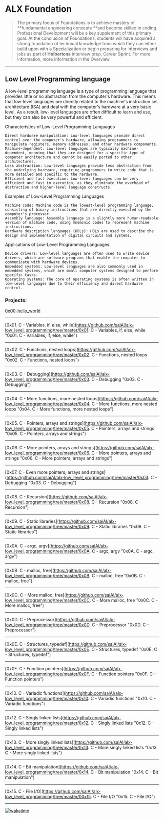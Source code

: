 # ALX Foundation 
> The primary focus of Foundations is to achieve mastery of **fundamental engineering concepts **and become skilled in coding. Professional Development will be a key supplement of this primary goal. At the conclusion of Foundations, students will have acquired a strong foundation of technical knowledge from which they can either build upon with a Specialization or begin preparing for interviews and jobs as part of **Holbertons** interview prep, Career Sprint. For more information, more information in the Overview

------------

## Low Level Programming language

A low-level programming language is a type of programming language that provides little or no abstraction from the computer's hardware. This means that low-level languages are directly related to the machine's instruction set architecture (ISA) and deal with the computer's hardware at a very basic level. As a result, low-level languages are often difficult to learn and use, but they can also be very powerful and efficient.

Characteristics of Low-Level Programming Languages

    Direct hardware manipulation: Low-level languages provide direct control over the computer's hardware, allowing programmers to manipulate registers, memory addresses, and other hardware components.
    Machine-dependent: Low-level languages are typically machine-dependent, meaning that they are designed for a specific type of computer architecture and cannot be easily ported to other architectures.
    Less abstraction: Low-level languages provide less abstraction from the underlying hardware, requiring programmers to write code that is more detailed and specific to the hardware.
    Efficient and fast execution: Low-level languages can be very efficient and fast in execution, as they eliminate the overhead of abstraction and higher-level language constructs.

Examples of Low-Level Programming Languages

    Machine code: Machine code is the lowest-level programming language, consisting of binary instructions that are directly executed by the computer's processor.
    Assembly language: Assembly language is a slightly more human-readable version of machine code, using mnemonic codes to represent machine instructions.
    Hardware description languages (HDLs): HDLs are used to describe the design and implementation of digital circuits and systems.

Applications of Low-Level Programming Languages

    Device drivers: Low-level languages are often used to write device drivers, which are software programs that enable the computer to communicate with hardware devices.
    Embedded systems: Low-level languages are also commonly used in embedded systems, which are small computer systems designed to perform specific tasks.
    Operating systems: The core of operating systems is often written in low-level languages due to their efficiency and direct hardware control.


### Projects:


[0x00-hello_world](https://github.com/saiAl/alx-low_level_programming/tree/master/0x00-hello_world "0x00-hello_world")

------------

[0x01. C - Variables, if, else, while](https://github.com/saiAl/alx-low_level_programming/tree/master/0x01. C - Variables, if, else, while "0x01. C - Variables, if, else, while")

------------

[0x02. C - Functions, nested loops](https://github.com/saiAl/alx-low_level_programming/tree/master/0x02. C - Functions, nested loops "0x02. C - Functions, nested loops")

------------

[0x03. C - Debugging](https://github.com/saiAl/alx-low_level_programming/tree/master/0x03. C - Debugging "0x03. C - Debugging")

------------

[0x04. C - More functions, more nested loops](https://github.com/saiAl/alx-low_level_programming/tree/master/0x04. C - More functions, more nested loops "0x04. C - More functions, more nested loops")

------------

[0x05. C - Pointers, arrays and strings](https://github.com/saiAl/alx-low_level_programming/tree/master/0x05. C - Pointers, arrays and strings "0x05. C - Pointers, arrays and strings")

------------

[0x06. C - More pointers, arrays and strings](https://github.com/saiAl/alx-low_level_programming/tree/master/0x06. C - More pointers, arrays and strings "0x06. C - More pointers, arrays and strings")

------------

[0x07. C - Even more pointers, arrays and strings](https://github.com/saiAl/alx-low_level_programming/tree/master/0x03. C - Debugging "0x03. C - Debugging")

------------

[0x08. C - Recursion](https://github.com/saiAl/alx-low_level_programming/tree/master/0x08. C - Recursion "0x08. C - Recursion")

------------

[0x09. C - Static libraries](https://github.com/saiAl/alx-low_level_programming/tree/master/0x09. C - Static libraries "0x09. C - Static libraries")

------------

[0x0A. C - argc, argv](https://github.com/saiAl/alx-low_level_programming/tree/master/0x0A. C - argc, argv "0x0A. C - argc, argv")

------------

[0x0B. C - malloc, free](https://github.com/saiAl/alx-low_level_programming/tree/master/0x0B. C - malloc, free "0x0B. C - malloc, free")

------------

[0x0C. C - More malloc, free](https://github.com/saiAl/alx-low_level_programming/tree/master/0x0C. C - More malloc, free "0x0C. C - More malloc, free")

------------

[0x0D. C - Preprocessor](https://github.com/saiAl/alx-low_level_programming/tree/master/0x0D. C - Preprocessor "0x0D. C - Preprocessor")

------------

[0x0E. C - Structures, typedef](https://github.com/saiAl/alx-low_level_programming/tree/master/0x0E. C - Structures, typedef "0x0E. C - Structures, typedef")

------------

[0x0F. C - Function pointers](https://github.com/saiAl/alx-low_level_programming/tree/master/0x0F. C - Function pointers "0x0F. C - Function pointers")

------------

[0x10. C - Variadic functions](https://github.com/saiAl/alx-low_level_programming/tree/master/0x10. C - Variadic functions "0x10. C - Variadic functions")

------------

[0x12. C - Singly linked lists](https://github.com/saiAl/alx-low_level_programming/tree/master/0x12. C - Singly linked lists "0x12. C - Singly linked lists")

------------

[0x13. C - More singly linked lists](https://github.com/saiAl/alx-low_level_programming/tree/master/0x13. C - More singly linked lists "0x13. C - More singly linked lists")

------------

[0x14. C - Bit manipulation](https://github.com/saiAl/alx-low_level_programming/tree/master/0x14. C - Bit manipulation "0x14. C - Bit manipulation")

------------

[0x15. C - File I/O](https://github.com/saiAl/alx-low_level_programming/tree/master/00x15. C - File I/O "0x15. C - File I/O")


------------

[![wakatime](https://wakatime.com/badge/user/59048c4b-ad96-4248-a7c2-cd3ce70ad0ce/project/eeaeb35e-4d73-4c46-bf95-59b0bc9244d1.svg)](https://wakatime.com/badge/user/59048c4b-ad96-4248-a7c2-cd3ce70ad0ce/project/eeaeb35e-4d73-4c46-bf95-59b0bc9244d1)
